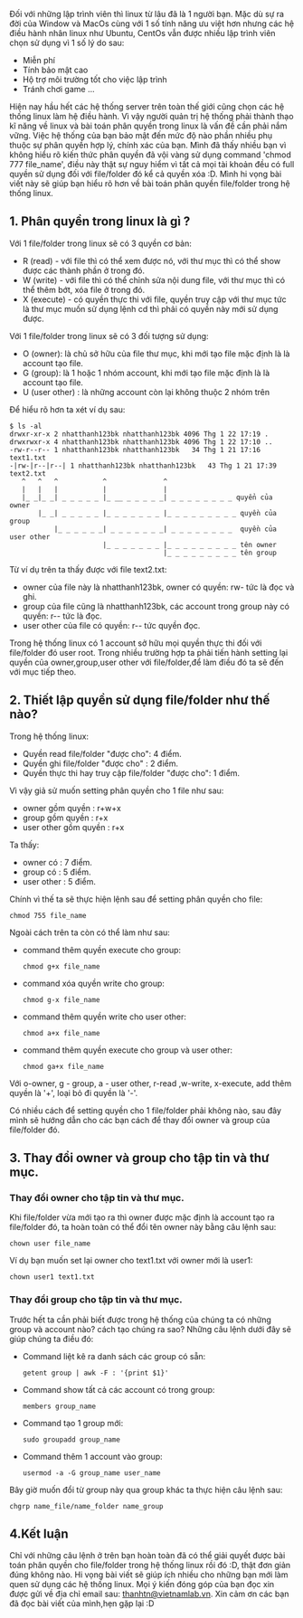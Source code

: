 Đối với những lập trình viên thì linux từ lâu đã là 1 người bạn. Mặc dù sự ra đời của Window và MacOs cùng với 1 số tính năng ưu việt hơn nhưng các hệ điều hành nhân linux như Ubuntu, CentOs vẫn được nhiều lập trình viên chọn sử dụng vì 1 số lý do sau:
+ Miễn phí 
+ Tính bảo mật cao
+ Hộ trợ môi trường tốt cho việc lập trình
+ Tránh chơi game ...

Hiện nay hầu hết các hệ thống server trên toàn thế giới cũng chọn các hệ thống linux làm hệ điều hành. Vì vậy người quản trị hệ thống phải thành thạo kĩ năng về  linux và bài toán phân quyền trong linux là vấn đề cần phải nắm vững. Việc hệ thống của bạn bảo mật đến mức độ nào phần nhiều phụ thuộc sự phân quyền hợp lý, chính xác của bạn. Mình đã thấy nhiều bạn vì không hiểu rõ kiến thức phân quyền đã vội vàng sử dụng command 'chmod 777 file_name', điều này thật sự nguy hiểm vì tất cả mọi tài khoản đều có full quyền sử dụng đối với file/folder đó kể cả quyền xóa :D. Mình hi vọng bài viết này sẽ giúp bạn hiểu rõ hơn về bài toán phân quyền file/folder trong hệ thống linux.
## 1. Phân quyền trong linux là gì ?
Với 1 file/folder trong linux sẽ có 3 quyền cơ bản:
+ R (read) - với file thì có thể xem được nó, với thư mục thì có thể show được các thành phần ở trong đó.
+ W (write) - với file thì có thể chỉnh sửa nội dung file, với thư mục thì có thể thêm bớt, xóa file ở trong đó.
+ X (execute) - có quyền thực thi với file, quyền truy cập với thư mục tức là thư mục muốn sử dụng lệnh cd thì phải có quyền này mới sử dụng được.


Với 1 file/folder trong linux sẽ có 3 đối tượng sử dụng: 
+ O (owner): là chủ sở hữu của file thư mục, khi mới tạo file mặc định là là account tạo file.
+ G (group): là 1 hoặc 1 nhóm account, khi mới tạo file mặc định là là account tạo file. 
+ U (user other) : là những account còn lại không thuộc 2 nhóm trên 
 
Để hiểu rõ hơn ta xét ví dụ sau: 
```
$ ls -al
drwxr-xr-x 2 nhatthanh123bk nhatthanh123bk 4096 Thg 1 22 17:19 .
drwxrwxr-x 4 nhatthanh123bk nhatthanh123bk 4096 Thg 1 22 17:10 ..
-rw-r--r-- 1 nhatthanh123bk nhatthanh123bk   34 Thg 1 21 17:16 text1.txt
-|rw-|r--|r--| 1 nhatthanh123bk nhatthanh123bk   43 Thg 1 21 17:39 text2.txt
   ^   ^   ^           ^              ^
   |   |   |           |              |  
   |_ _|_ _| _ _ _ _ _ |_ __ _ _ _ _ _| _ _ _ _ _ _ _ _ quyển của owner
       |_ _| _ _ _ _ _ |_ _ _ _ _ _ _ |_ _ _ _ _ _ _ _ _ quyền của group
           |_ _ _ _ _ _| _ _ _ _ _ _ _| _ _ _ _ _ _ _ _  quyền của user other
                       |_ _ _ _ _ _ _ |_ _ _ _ _ _ _ _ _ tên owner
                                      |_ _ _ _ _ _ _ _ _ tên group
```  
Từ ví dụ trên ta thấy được với file text2.txt:
+ owner của file này là nhatthanh123bk, owner có quyền: rw- tức là đọc và ghi.
+ group của file cũng là nhatthanh123bk, các account trong group này có quyền: r-- tức là đọc.
+ user other của file có quyền: r-- tức quyền đọc.

Trong hệ thống linux có 1 account sở hữu mọi quyền thực thi đối với file/folder đó user root.
Trong nhiều trường hợp ta phải tiến hành setting lại quyền của owner,group,user other với file/folder,để làm điều đó ta sẽ đến với mục tiếp theo.
## 2. Thiết lập quyền sử dụng file/folder như thế nào?
Trong hệ thống linux:
+ Quyền read file/folder "được cho": 4 điểm.
+ Quyền ghi file/folder "được cho" : 2 điểm.
+ Quyền thực thi hay truy cập file/folder "được cho": 1 điểm. 

Vì vậy giả sử  muốn setting phân quyền cho 1 file như sau:
+ owner gồm quyền : r+w+x
+ group gồm quyền : r+x
+ user other gồm quyền : r+x

Ta thấy:
+ owner có : 7 điểm.
+ group có : 5 điểm.
+ user other : 5 điểm.

Chính vì thế ta sẽ thực hiện lệnh sau để setting phân quyền cho file:
```
chmod 755 file_name
```

Ngoài cách trên ta còn có thể làm như sau:
+ command thêm quyền execute cho group:
    ```
    chmod g+x file_name
    ```
+ command xóa quyền write cho group:
    ```
    chmod g-x file_name
    ```
+ command thêm quyền write cho user other: 
    ```
    chmod a+x file_name
    ```
+ command thêm quyền execute cho group và user other:
    ```
    chmod ga+x file_name
    ```
Với o-owner, g - group, a - user other, r-read ,w-write, x-execute, add thêm quyền là '+', loại bỏ đi quyền là '-'.

Có nhiều cách để setting quyền cho 1 file/folder phải không nào, sau đây mình sẽ hướng dẫn cho các bạn cách để thay đổi owner và group của file/folder đó.



## 3. Thay đổi owner và group cho tập tin và thư mục.
### Thay đổi owner cho tập tin và thư mục.
Khi file/folder vừa mới tạo ra thì owner được mặc định là account tạo ra file/folder đó, ta hoàn toàn có thể đổi tên owner này bằng câu lệnh sau:
```
chown user file_name 
```
Ví dụ bạn muốn set lại owner cho text1.txt với owner mới là user1:
```
chown user1 text1.txt
```
### Thay đổi group cho tập tin và thư mục.
Trước hết ta cần phải biết được trong hệ thống của chúng ta có những group và account nào? cách tạo chúng ra sao? Những câu lệnh dưới đây sẽ giúp chúng ta điều đó:
- Command liệt kê ra danh sách các group có sẵn: 
    ```
    getent group | awk -F : '{print $1}'
    ```
- Command show tất cả các account có trong group:
    ```
    members group_name
    ```
- Command tạo 1 group mới:
    ```
    sudo groupadd group_name
    ```
- Command thêm 1 account vào group:
    ```
    usermod -a -G group_name user_name
    ```

Bây giờ muốn đổi từ group này qua group khác ta thực hiện câu lệnh sau:
```
chgrp name_file/name_folder name_group
```
## 4.Kết luận
Chỉ với những câu lệnh ở trên bạn hoàn toàn đã có thể giải quyết được bài toán phân quyền cho file/folder trong hệ thống linux rồi đó :D, thật đơn giản đúng không nào. Hi vọng bài viết sẽ giúp ích nhiều cho những bạn mới làm quen sử dụng các hệ thống linux. Mọi ý kiến đóng góp của bạn đọc xin được gửi về địa chỉ email sau: thanhtn@vietnamlab.vn. Xin cảm ơn các bạn đã đọc bài viết của mình,hẹn gặp lại :D
